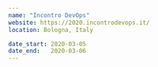 ```yaml
---
name: "Incontro DevOps"
website: https://2020.incontrodevops.it/
location: Bologna, Italy

date_start: 2020-03-05
date_end:   2020-03-06
---
```

